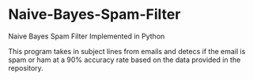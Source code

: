 # Naive-Bayes-Spam-Filter
Naive Bayes Spam Filter Implemented in Python

This program takes in subject lines from emails and detecs if the email is spam or ham at a 90% accuracy rate based on the data provided in the
repository.
